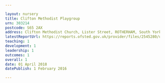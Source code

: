 ```yaml
---

layout: nursery
title: Clifton Methodist Playgroup
urn: 303214
postcode: S65 2AX
address: Clifton Methodist Church, Lister Street, ROTHERHAM, South Yorkshire, S65 2AX
latestReportUrl: https://reports.ofsted.gov.uk/provider/files/2545280/urn/303214.pdf
teaching: 1
development: 1
leadership: 1
outcomes: 1
overall: 1
date: 01 April 2018 
datePublish: 1 February 2016

---
```

